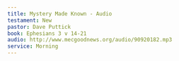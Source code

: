 ```yaml
---
title: Mystery Made Known - Audio
testament: New
pastor: Dave Puttick
book: Ephesians 3 v 14-21
audio: http://www.mecgoodnews.org/audio/90920182.mp3
service: Morning
---
```

